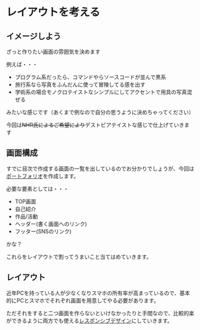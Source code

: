 # レイアウトを考える

## イメージしよう
ざっと作りたい画面の雰囲気を決めます

例えば・・・
- プログラム系だったら、コマンドやらソースコードが並んで黒系
- 旅行系なら写真をふんだんに使って冒険してる感を出す
- 学術系の場合モノクロテイストなシンプルにしてアクセントで用具の写真混ぜる

みたいな感じです（あくまで例なので自分の思うように決めちゃってください）

今回は~~NHR氏によるご希望により~~デストピアテイストな感じで仕上げていきます

## 画面構成

すでに目次で作成する画面の一覧を出しているのでお分かりでしょうが、今回は[ポートフォリオ](https://mynavi-creator.jp/knowhow/article/what-is-a-portfolio)を作成します。

必要な要素としては・・・
- TOP画面
- 自己紹介
- 作品/活動
- ヘッダー(書く画面へのリンク)
- フッター(SNSのリンク)

かな？

これらをレイアウトで割ってうまいこと当てはめていきます。

## レイアウト

近年PCを持っている人が少なくなりスマホの所有率が高まっているので、基本的にPCとスマホでそれぞれ画面を用意してやる必要があります。

ただそれをすると二つ画面を作らないといけなかったりと手間なので、比較的楽ができるように両方でも使える[レスポンシブデザイン](https://ja.wikipedia.org/wiki/レスポンシブウェブデザイン)にしていきます。

